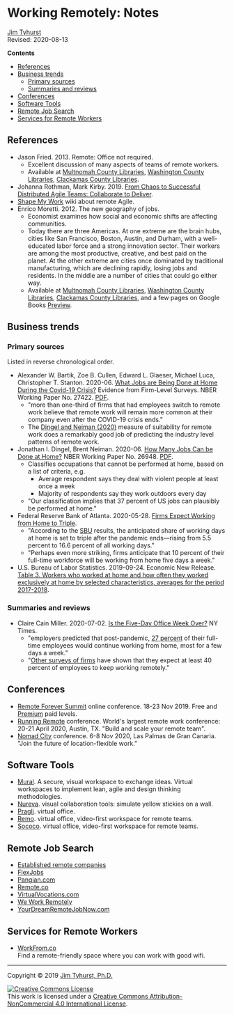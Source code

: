 # Working Remotely: Notes
[Jim Tyhurst](https://www.jimtyhurst.com)<br>
Revised: 2020-08-13

**Contents**

* [References](#references)
* [Business trends](#business-trends)
    * [Primary sources](#primary-sources)
    * [Summaries and reviews](#summaries-and-reviews)
* [Conferences](#conferences)
* [Software Tools](#software-tools)
* [Remote Job Search](#remote-job-search)
* [Services for Remote Workers](#services-for-remote-workers)


## References
* Jason Fried. 2013. Remote: Office not required.
    * Excellent discussion of many aspects of teams of remote workers.  
    * Available at [Multnomah County Libraries](https://multcolib.bibliocommons.com/item/show/988198152), [Washington County Libraries](https://wccls.bibliocommons.com/item/show/2108581143), [Clackamas County Libraries](https://lincc.ent.sirsi.net/client/en_US/lincc/search/detailnonmodal/ent:$002f$002fERC_8760_3941$002f0$002f8760_3941:OVERDRIVE:cc98f843-3183-48c9-a370-0f740e47be3e/ada?qu=jason+fried).
* Johanna Rothman, Mark Kirby. 2019. [From Chaos to Successful Distributed Agile Teams: Collaborate to Deliver](https://www.jrothman.com/books/from-chaos-to-successful-distributed-agile-teams-collaborate-to-deliver/).
* [Shape My Work](https://shapemywork.com/) wiki about remote Agile.
* Enrico Moretti. 2012. The new geography of jobs.
    * Economist examines how social and economic shifts are affecting communities.
    * Today there are three Americas. At one extreme are the brain hubs, cities like San Francisco, Boston, Austin, and Durham, with a well-educated labor force and a strong innovation sector. Their workers are among the most productive, creative, and best paid on the planet. At the other extreme are cities once dominated by traditional manufacturing, which are declining rapidly, losing jobs and residents. In the middle are a number of cities that could go either way.
    * Available at [Multnomah County Libraries](https://multcolib.bibliocommons.com/item/show/61909152), [Washington County Libraries](https://wccls.bibliocommons.com/item/show/3314413143), [Clackamas County Libraries](https://lincc.ent.sirsi.net/client/en_US/lincc/search/detailnonmodal/ent:$002f$002fSD_ILS$002f0$002fSD_ILS:645944/ada?qu=Moretti%2C+Enrico.&d=ent%3A%2F%2FSD_ILS%2F0%2FSD_ILS%3A645944%7EILS%7E0&te=ILS&rt=false%7C%7C%7CAUTHOR%7C%7C%7CAuthor), and a few pages on Google Books [Preview](https://www.google.com/books/edition/The_New_Geography_of_Jobs/br0S54w0u_sC).


## Business trends
### Primary sources
Listed in reverse chronological order.

* Alexander W. Bartik, Zoe B. Cullen, Edward L. Glaeser, Michael Luca, Christopher T. Stanton. 2020-06. [What Jobs are Being Done at Home During the Covid-19 Crisis?](https://www.nber.org/papers/w27422) Evidence from Firm-Level Surveys. NBER Working Paper No. 27422. [PDF](https://www.nber.org/papers/w27422.pdf).
    * "more than one-third of firms that had employees switch to remote work believe that remote work will remain more common at their company even after the COVID-19 crisis ends."
    * The [Dingel and Neiman (2020)](https://www.nber.org/papers/w26948) measure of suitability for remote work does a remarkably good job of predicting the industry level patterns of remote work.
* Jonathan I. Dingel, Brent Neiman. 2020-06. [How Many Jobs Can be Done at Home?](https://www.nber.org/papers/w26948) NBER Working Paper No. 26948. [PDF](https://www.nber.org/papers/w26948.pdf).
    * Classifies occupations that cannot be performed at home, based on a list of criteria, e.g.
        * Average respondent says they deal with violent people at least once a week
        * Majority of respondents say they work outdoors every day
    * "Our classification implies that 37 percent of US jobs can plausibly be performed at home."
* Federal Reserve Bank of Atlanta. 2020-05-28. [Firms Expect Working from Home to Triple](https://www.frbatlanta.org/blogs/macroblog/2020/05/28/firms-expect-working-from-home-to-triple).
    * "According to the [SBU](https://www.frbatlanta.org/research/surveys/business-uncertainty.aspx) results, the anticipated share of working days at home is set to triple after the pandemic ends—rising from 5.5 percent to 16.6 percent of all working days."
    * "Perhaps even more striking, firms anticipate that 10 percent of their full-time workforce will be working from home five days a week."
* U.S. Bureau of Labor Statistics. 2019-09-24. Economic New Release. [Table 3. Workers who worked at home and how often they worked exclusively at home by selected characteristics, averages for the period 2017-2018](https://www.bls.gov/news.release/flex2.t03.htm).

### Summaries and reviews
* Claire Cain Miller. 2020-07-02. [Is the Five-Day Office Week Over?](https://www.nytimes.com/2020/07/02/upshot/is-the-five-day-office-week-over.html) NY Times.
    * "employers predicted that post-pandemic, [27 percent](https://www.frbatlanta.org/blogs/macroblog/2020/05/28/firms-expect-working-from-home-to-triple) of their full-time employees would continue working from home, most for a few days a week."
    * "[Other surveys of firms](https://www.nber.org/papers/w27422) have shown that they expect at least 40 percent of employees to keep working remotely."


## Conferences
* [Remote Forever Summit](https://RemoteForeverSummit.com/) online conference. 18-23 Nov 2019. Free and [Premium](https://RemoteForeverSummit.com/premium) paid levels.
* [Running Remote](https://runningremote.com/) conference. World's largest remote work conference: 20-21 April 2020, Austin, TX. "Build and scale your remote team".
* [Nomad City](https://www.nomadcity.org/) conference. 6-8 Nov 2020, Las Palmas de Gran Canaria. "Join the future of location-flexible work."


## Software Tools
* [Mural](https://mural.co/). A secure, visual workspace to exchange ideas. Virtual workspaces to implement lean, agile and design thinking methodologies.
* [Nureva](https://www.nureva.com/). visual collaboration tools: simulate yellow stickies on a wall.
* [Pragli](https://pragli.com/). virtual office.
* [Remo](https://remotehub.io/). virtual office, video-first workspace for remote teams.
* [Sococo](https://www.sococo.com/). virtual office, video-first workspace for remote teams.


## Remote Job Search
* [Established remote companies](https://github.com/yanirs/established-remote)
* [FlexJobs](https://www.flexjobs.com/)
* [Pangian.com](https://pangian.com/)
* [Remote.co](https://remote.co/)
* [VirtualVocations.com](https://www.virtualvocations.com/)
* [We Work Remotely](https://weworkremotely.com/)
* [YourDreamRemoteJobNow.com](https://yourdreamremotejobnow.com/)


## Services for Remote Workers
* [WorkFrom.co](https://workfrom.co/)  
Find a remote-friendly space where you can work with good wifi.


---

Copyright &copy; 2019 [Jim Tyhurst, Ph.D.](https://www.jimtyhurst.com)

<a rel="license" href="http://creativecommons.org/licenses/by-nc/4.0/"><img alt="Creative Commons License" style="border-width:0" src="https://i.creativecommons.org/l/by-nc/4.0/88x31.png" /></a><br />This work is licensed under a <a rel="license" href="http://creativecommons.org/licenses/by-nc/4.0/">Creative Commons Attribution-NonCommercial 4.0 International License</a>.
